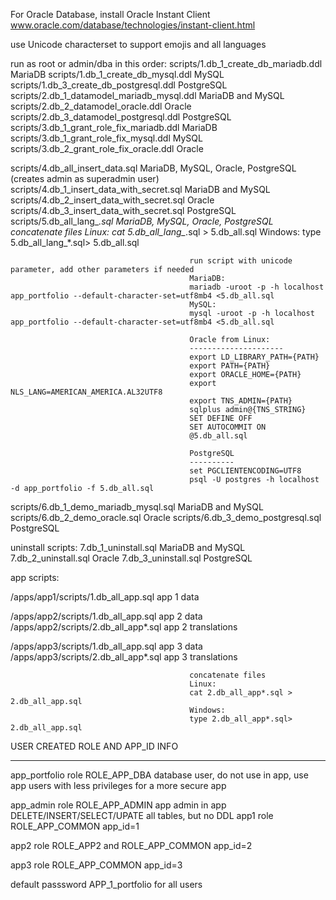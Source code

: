 For Oracle Database, install Oracle Instant Client
www.oracle.com/database/technologies/instant-client.html

use Unicode characterset to support emojis and all languages

run as root or admin/dba in this order:
scripts/1.db_1_create_db_mariadb.ddl 		MariaDB
scripts/1.db_1_create_db_mysql.ddl 			MySQL
scripts/1.db_3_create_db_postgresql.ddl 	PostgreSQL
scripts/2.db_1_datamodel_mariadb_mysql.ddl 	MariaDB and MySQL
scripts/2.db_2_datamodel_oracle.ddl 		Oracle
scripts/2.db_3_datamodel_postgresql.ddl 	PostgreSQL
scripts/3.db_1_grant_role_fix_mariadb.ddl	MariaDB
scripts/3.db_1_grant_role_fix_mysql.ddl		MySQL
scripts/3.db_2_grant_role_fix_oracle.ddl 	Oracle

scripts/4.db_all_insert_data.sql			MariaDB, MySQL, Oracle, PostgreSQL (creates admin as superadmin user)
scripts/4.db_1_insert_data_with_secret.sql	MariaDB and MySQL
scripts/4.db_2_insert_data_with_secret.sql	Oracle
scripts/4.db_3_insert_data_with_secret.sql	PostgreSQL
scripts/5.db_all_lang_*.sql					MariaDB, MySQL, Oracle, PostgreSQL
                                            concatenate files
                                            Linux:
                                            cat 5.db_all_lang_*.sql > 5.db_all.sql
                                            Windows:
                                            type 5.db_all_lang_*.sql> 5.db_all.sql
                                            
                                            run script with unicode parameter, add other parameters if needed
                                            MariaDB:
                                            mariadb -uroot -p -h localhost app_portfolio --default-character-set=utf8mb4 <5.db_all.sql
                                            MySQL:
                                            mysql -uroot -p -h localhost app_portfolio --default-character-set=utf8mb4 <5.db_all.sql
                                            
                                            Oracle from Linux:
                                            ---------------------
                                            export LD_LIBRARY_PATH={PATH}
                                            export PATH={PATH}
                                            export ORACLE_HOME={PATH}
                                            export NLS_LANG=AMERICAN_AMERICA.AL32UTF8
                                            export TNS_ADMIN={PATH}
                                            sqlplus admin@{TNS_STRING}
                                            SET DEFINE OFF
                                            SET AUTOCOMMIT ON
                                            @5.db_all.sql

                                            PostgreSQL
                                            ----------
                                            set PGCLIENTENCODING=UTF8
                                            psql -U postgres -h localhost -d app_portfolio -f 5.db_all.sql

scripts/6.db_1_demo_mariadb_mysql.sql		MariaDB and MySQL
scripts/6.db_2_demo_oracle.sql				Oracle
scripts/6.db_3_demo_postgresql.sql			PostgreSQL
                                    
uninstall scripts:
7.db_1_uninstall.sql						MariaDB and MySQL
7.db_2_uninstall.sql						Oracle
7.db_3_uninstall.sql						PostgreSQL

app scripts:

/apps/app1/scripts/1.db_all_app.sql         app 1 data

/apps/app2/scripts/1.db_all_app.sql         app 2 data
/apps/app2/scripts/2.db_all_app*.sql        app 2 translations

/apps/app3/scripts/1.db_all_app.sql         app 3 data
/apps/app3/scripts/2.db_all_app*.sql        app 3 translations

                                            concatenate files
                                            Linux:
                                            cat 2.db_all_app*.sql > 2.db_all_app.sql
                                            Windows:
                                            type 2.db_all_app*.sql> 2.db_all_app.sql

USER CREATED		ROLE AND APP_ID INFO
------------		--------------------
app_portfolio		role ROLE_APP_DBA
                    database user, do not use in app,
                    use app users with less privileges
                    for a more secure app

app_admin			role ROLE_APP_ADMIN
                    app admin in app
                    DELETE/INSERT/SELECT/UPATE all tables, but no DDL
app1				role ROLE_APP_COMMON
                    app_id=1

app2 				role ROLE_APP2 and ROLE_APP_COMMON
                    app_id=2

app3 				role ROLE_APP_COMMON
                    app_id=3

default passsword APP_1_portfolio for all users